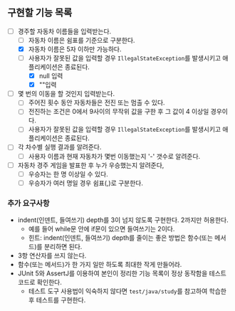 ## 구현할 기능 목록
- [ ] 경주할 자동차 이름들을 입력받는다.
    - [ ] 자동차 이름은 쉼표를 기준으로 구분한다.
    - [X] 자동차 이름은 5자 이하만 가능하다.
    - [ ] 사용자가 잘못된 값을 입력할 경우
      `IllegalStateException`를 발생시키고 애플리케이션은 종료된다.
      - [X] null 입력
      - [X] ""입력

- [ ] 몇 번의 이동을 할 것인지 입력받는다.
    - [ ] 주어진 횟수 동안 자동차들은 전진 또는 멈출 수 있다.
    - [ ] 전진하는 조건은 0에서 9사이의 무작위 값을 구한 후 그 값이 4 이상일 경우이다.
    - [ ] 사용자가 잘못된 값을 입력할 경우
      `IllegalStateException`를 발생시키고 애플리케이션은 종료된다.

- [ ] 각 차수별 실행 결과를 알려준다.
    - [ ] 사용자 이름과 현재 자동차가 몇번 이동했는지 '-' 갯수로 알려준다.
  
- [ ] 자동차 경주 게임을 발표한 후 누가 우승했는지 알려준다,
    - [ ] 우승자는 한 명 이상일 수 있다.
    - [ ] 우승자가 여러 명일 경우 쉼표(,)로 구분한다.

### 추가 요구사항
- indent(인덴트, 들여쓰기) depth를 3이 넘지 않도록 구현한다. 2까지만 허용한다.
    - 예를 들어 while문 안에 if문이 있으면 들여쓰기는 2이다.
    - 힌트: indent(인덴트, 들여쓰기) depth를 줄이는 좋은 방법은 함수(또는 메서드)를 분리하면 된다.
- 3항 연산자를 쓰지 않는다.
- 함수(또는 메서드)가 한 가지 일만 하도록 최대한 작게 만들어라.
- JUnit 5와 AssertJ를 이용하여 본인이 정리한 기능 목록이 정상 동작함을 테스트 코드로 확인한다.
    - 테스트 도구 사용법이 익숙하지 않다면 `test/java/study`를 참고하여 학습한 후 테스트를 구현한다.